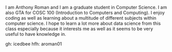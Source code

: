 I am Anthony Roman and I am a graduate student in Computer Science. I am also GTA for COSC 100 (Introduction to Computers and Computing).
I enjoy coding as well as learning about a multitude of different subjects within computer science. I hope to learn a lot more about data
science from this class especially because it interests me as well as it seems to be very useful to have knowledge in.

gh: icedbee hfh: aroman01
